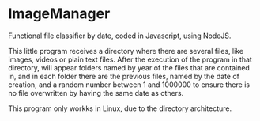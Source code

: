 # ImageManager
Functional file classifier by date, coded in Javascript, using NodeJS.

This little program receives a directory where there are several files, like images, videos or plain text files. After the execution of the program in that directory, will appear folders named by year of the files that are contained in, and in each folder there are the previous files, named by the date of creation, and a random number between 1 and 1000000 to ensure there is no file overwritten by having the same date as others.

This program only workks in Linux, due to the directory architecture.
